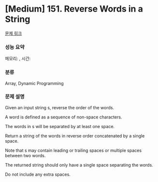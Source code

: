 # [Medium] 151. Reverse Words in a String

[문제 링크](https://leetcode.com/problems/reverse-words-in-a-string/description/) 

### 성능 요약

메모리: , 시간: 

### 분류

Array, Dynamic Programming

### 문제 설명

<p>Given an input string s, reverse the order of the words.</p>
<p>A word is defined as a sequence of non-space characters.</p>
<p>The words in s will be separated by at least one space.</p>
<p>Return a string of the words in reverse order concatenated by a single space.</p>
<p>Note that s may contain leading or trailing spaces or multiple spaces between two words.</p>
<p>The returned string should only have a single space separating the words.</p>
<p>Do not include any extra spaces.</p>

